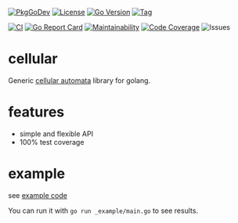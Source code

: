 [![PkgGoDev](https://pkg.go.dev/badge/github.com/s0rg/cellular)](https://pkg.go.dev/github.com/s0rg/cellular)
[![License](https://img.shields.io/github/license/s0rg/cellular)](https://github.com/s0rg/cellular/blob/master/LICENSE)
[![Go Version](https://img.shields.io/github/go-mod/go-version/s0rg/cellular)](go.mod)
[![Tag](https://img.shields.io/github/v/tag/s0rg/cellular?sort=semver)](https://github.com/s0rg/cellular/tags)

[![CI](https://github.com/s0rg/cellular/workflows/ci/badge.svg)](https://github.com/s0rg/cellular/actions?query=workflow%3Aci)
[![Go Report Card](https://goreportcard.com/badge/github.com/s0rg/cellular)](https://goreportcard.com/report/github.com/s0rg/cellular)
[![Maintainability](https://qlty.sh/badges/f00983fa-673b-469d-8f3d-3554709e02b9/maintainability.svg)](https://qlty.sh/gh/s0rg/projects/cellular)
[![Code Coverage](https://qlty.sh/badges/f00983fa-673b-469d-8f3d-3554709e02b9/test_coverage.svg)](https://qlty.sh/gh/s0rg/projects/cellular)
![Issues](https://img.shields.io/github/issues/s0rg/cellular)

# cellular

Generic [cellular automata](https://en.wikipedia.org/wiki/Cellular_automaton) library for golang.

# features

- simple and flexible API
- 100% test coverage

# example

see [example code](_example/main.go)

You can run it with `go run _example/main.go` to see results.
